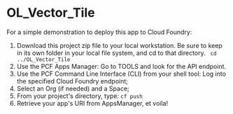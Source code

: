 # OL_Vector_Tile

For a simple demonstration to deploy this app to Cloud Foundry:
1. Download this project zip file to your local workstation.  Be sure to keep in its own folder in your local file system, and cd to that directory.
<code> cd ../OL_Vector_Tile</code>
2. Use the PCF Apps Manager: Go to TOOLS and look for the API endpoint.
3. Use the PCF Command Line Interface (CLI) from your shell tool: Log into the specified Cloud Foundry endpoint;
4. Select an Org (if needed) and a Space;
5. From your project's directory, type: <code>cf push</code>
6. Retrieve your app's URI from AppsManager, et voila!
